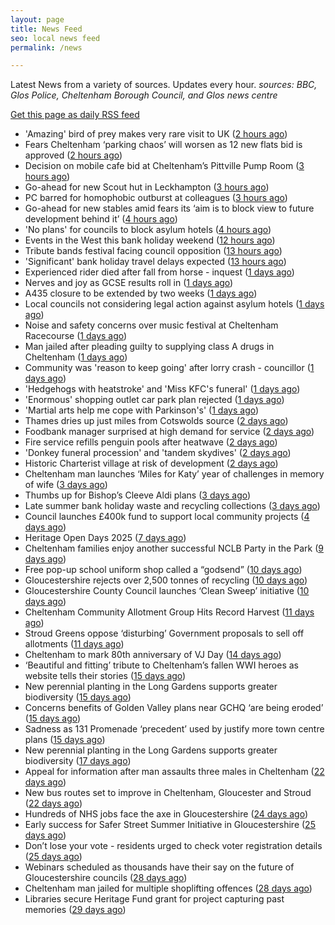 ```yaml
---
layout: page
title: News Feed
seo: local news feed
permalink: /news

---
```


Latest News from a variety of sources. Updates every hour.
_sources: BBC, Glos Police, Cheltenham Borough Council, and Glos news centre_

[Get this page as daily RSS feed](/daily.rss)

<!-- news_marker starts -->
- 'Amazing' bird of prey makes very rare visit to UK ([2 hours ago](https://www.bbc.com/news/articles/c14g20k203no?at_medium=RSS&at_campaign=rss))
- Fears Cheltenham ‘parking chaos’ will worsen as 12 new flats bid is approved ([2 hours ago](https://gloucesternewscentre.co.uk/fears-cheltenham-parking-chaos-will-worsen-as-12-new-flats-bid-is-approved/))
- Decision on mobile cafe bid at Cheltenham’s Pittville Pump Room ([3 hours ago](https://gloucesternewscentre.co.uk/decision-on-mobile-cafe-bid-at-cheltenhams-pittville-pump-room/))
- Go-ahead for new Scout hut in Leckhampton ([3 hours ago](https://gloucesternewscentre.co.uk/go-ahead-for-new-scout-hut-in-leckhampton/))
- PC barred for homophobic outburst at colleagues ([3 hours ago](https://www.bbc.com/news/articles/ckglpzlevg3o?at_medium=RSS&at_campaign=rss))
- Go-ahead for new stables amid fears its ‘aim is to block view to future development behind it’ ([4 hours ago](https://gloucesternewscentre.co.uk/go-ahead-for-new-stables-amid-fears-its-aim-is-to-block-view-to-future-development-behind-it/))
- 'No plans' for councils to block asylum hotels ([4 hours ago](https://www.bbc.com/news/articles/cn85d87lw8xo?at_medium=RSS&at_campaign=rss))
- Events in the West this bank holiday weekend ([12 hours ago](https://www.bbc.com/news/articles/cvgn1yk973po?at_medium=RSS&at_campaign=rss))
- Tribute bands festival facing council opposition ([13 hours ago](https://www.bbc.com/news/articles/cr4e1qzxp55o?at_medium=RSS&at_campaign=rss))
- 'Significant' bank holiday travel delays expected ([13 hours ago](https://www.bbc.com/news/articles/cn72j55m2y2o?at_medium=RSS&at_campaign=rss))
- Experienced rider died after fall from horse - inquest ([1 days ago](https://www.bbc.com/news/articles/c0r7xprdr7no?at_medium=RSS&at_campaign=rss))
- Nerves and joy as GCSE results roll in ([1 days ago](https://www.bbc.com/news/articles/cvg0498ndeno?at_medium=RSS&at_campaign=rss))
- A435 closure to be extended by two weeks ([1 days ago](https://gloucesternewscentre.co.uk/a435-closure-to-be-extended-by-two-weeks/))
- Local councils not considering legal action against asylum hotels ([1 days ago](https://gloucesternewscentre.co.uk/local-councils-not-considering-legal-action-against-asylum-hotels/))
- Noise and safety concerns over music festival at Cheltenham Racecourse ([1 days ago](https://gloucesternewscentre.co.uk/noise-and-safety-concerns-over-music-festival-at-cheltenham-racecourse/))
- Man jailed after pleading guilty to supplying class A drugs in Cheltenham ([1 days ago](https://gloucesternewscentre.co.uk/man-jailed-after-pleading-guilty-to-supplying-class-a-drugs-in-cheltenham/))
- Community was 'reason to keep going' after lorry crash - councillor ([1 days ago](https://www.bbc.com/news/articles/cvgv82ln4xmo?at_medium=RSS&at_campaign=rss))
- 'Hedgehogs with heatstroke' and 'Miss KFC's funeral' ([1 days ago](https://www.bbc.com/news/articles/c30zrzllq6eo?at_medium=RSS&at_campaign=rss))
- 'Enormous' shopping outlet car park plan rejected ([1 days ago](https://www.bbc.com/news/articles/cj3l2dk6j24o?at_medium=RSS&at_campaign=rss))
- 'Martial arts help me cope with Parkinson's' ([1 days ago](https://www.bbc.com/news/articles/c0j9d9631lxo?at_medium=RSS&at_campaign=rss))
- Thames dries up just miles from Cotswolds source ([2 days ago](https://www.bbc.com/news/articles/crev0gy87njo?at_medium=RSS&at_campaign=rss))
- Foodbank manager surprised at high demand for service ([2 days ago](https://www.bbc.com/news/articles/cjw6z53wl1lo?at_medium=RSS&at_campaign=rss))
- Fire service refills penguin pools after heatwave ([2 days ago](https://www.bbc.com/news/articles/cm2v8d497evo?at_medium=RSS&at_campaign=rss))
- 'Donkey funeral procession' and 'tandem skydives' ([2 days ago](https://www.bbc.com/news/articles/cgjyze2j5n4o?at_medium=RSS&at_campaign=rss))
- Historic Charterist village at risk of development ([2 days ago](https://www.bbc.com/news/articles/cn721dx1p5xo?at_medium=RSS&at_campaign=rss))
- Cheltenham man launches ‘Miles for Katy’ year of challenges in memory of wife ([3 days ago](https://gloucesternewscentre.co.uk/cheltenham-man-launches-miles-for-katy-year-of-challenges-in-memory-of-wife/))
- Thumbs up for Bishop’s Cleeve Aldi plans ([3 days ago](https://gloucesternewscentre.co.uk/thumbs-up-for-bishops-cleeve-aldi-plans/))
- Late summer bank holiday waste and recycling collections ([3 days ago](https://www.cheltenham.gov.uk/news/article/3042/late_summer_bank_holiday_waste_and_recycling_collections))
- Council launches £400k fund to support local community projects ([4 days ago](https://gloucesternewscentre.co.uk/council-launches-400k-fund-to-support-local-community-projects/))
- Heritage Open Days 2025 ([7 days ago](https://www.cheltenham.gov.uk/news/article/3041/heritage_open_days_2025))
- Cheltenham families enjoy another successful NCLB Party in the Park ([9 days ago](https://www.cheltenham.gov.uk/news/article/3040/cheltenham_families_enjoy_another_successful_nclb_party_in_the_park))
- Free pop-up school uniform shop called a “godsend” ([10 days ago](https://www.bbc.co.uk/sounds/play/p0lwhv8j?at_medium=RSS&at_campaign=rss))
- Gloucestershire rejects over 2,500 tonnes of recycling ([10 days ago](https://www.bbc.co.uk/sounds/play/p0lwhp89?at_medium=RSS&at_campaign=rss))
- Gloucestershire County Council launches ‘Clean Sweep’ initiative ([10 days ago](https://gloucesternewscentre.co.uk/gloucestershire-county-council-launches-clean-sweep-initiative/))
- Cheltenham Community Allotment Group Hits Record Harvest ([11 days ago](https://gloucesternewscentre.co.uk/cheltenham-community-allotment-group-hits-record-harvest/))
- Stroud Greens oppose ‘disturbing’ Government proposals to sell off allotments ([11 days ago](https://gloucesternewscentre.co.uk/stroud-greens-oppose-disturbing-government-proposals-to-sell-off-allotments/))
- Cheltenham to mark 80th anniversary of VJ Day ([14 days ago](https://www.cheltenham.gov.uk/news/article/3039/cheltenham_to_mark_80th_anniversary_of_vj_day))
- ‘Beautiful and fitting’ tribute to Cheltenham’s fallen WWI heroes as website tells their stories ([15 days ago](https://gloucesternewscentre.co.uk/beautiful-and-fitting-tribute-to-cheltenhams-fallen-wwi-heroes-as-website-tells-their-stories/))
- New perennial planting in the Long Gardens supports greater biodiversity ([15 days ago](https://gloucesternewscentre.co.uk/new-perennial-planting-in-the-long-gardens-supports-greater-biodiversity/))
- Concerns benefits of Golden Valley plans near GCHQ ‘are being eroded’ ([15 days ago](https://gloucesternewscentre.co.uk/concerns-benefits-of-golden-valley-plans-near-gchq-are-being-eroded/))
- Sadness as 131 Promenade ‘precedent’ used by justify more town centre plans ([15 days ago](https://gloucesternewscentre.co.uk/sadness-as-131-promenade-precedent-used-by-justify-more-town-centre-plans/))
- New perennial planting in the Long Gardens supports greater biodiversity ([17 days ago](https://www.cheltenham.gov.uk/news/article/3038/new_perennial_planting_in_the_long_gardens_supports_greater_biodiversity))
- Appeal for information after man assaults three males in Cheltenham ([22 days ago](https://gloucesternewscentre.co.uk/appeal-for-information-after-man-assaults-three-males-in-cheltenham/))
- New bus routes set to improve in Cheltenham, Gloucester and Stroud ([22 days ago](https://gloucesternewscentre.co.uk/new-bus-routes-set-to-improve-in-cheltenham-gloucester-and-stroud/))
- Hundreds of NHS jobs face the axe in Gloucestershire ([24 days ago](https://gloucesternewscentre.co.uk/hundreds-of-nhs-jobs-face-the-axe-in-gloucestershire/))
- Early success for Safer Street Summer Initiative in Gloucestershire ([25 days ago](https://gloucesternewscentre.co.uk/early-success-for-safer-street-summer-initiative-in-gloucestershire/))
- Don’t lose your vote - residents urged to check voter registration details ([25 days ago](https://www.cheltenham.gov.uk/news/article/3037/dont_lose_your_vote_-_residents_urged_to_check_voter_registration_details))
- Webinars scheduled as thousands have their say on the future of Gloucestershire councils ([28 days ago](https://gloucesternewscentre.co.uk/webinars-scheduled-as-thousands-have-their-say-on-the-future-of-gloucestershire-councils/))
- Cheltenham man jailed for multiple shoplifting offences ([28 days ago](https://gloucesternewscentre.co.uk/cheltenham-man-jailed-for-multiple-shoplifting-offences/))
- Libraries secure Heritage Fund grant for project capturing past memories ([29 days ago](https://gloucesternewscentre.co.uk/libraries-secure-heritage-fund-grant-for-project-capturing-past-memories/))

<!-- news_marker ends -->
